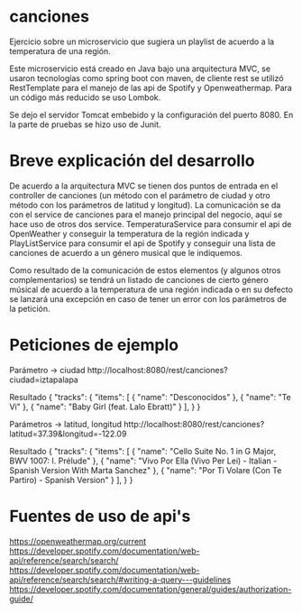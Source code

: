 # canciones
Ejercicio sobre un microservicio que sugiera un playlist de acuerdo a la temperatura de una región.

Este microservicio está creado en Java bajo una arquitectura MVC, se usaron tecnologías como spring boot con maven, 
de cliente rest se utilizó RestTemplate para el manejo de las api de Spotify y Openweathermap. Para un código más reducido se uso Lombok.

Se dejo el servidor Tomcat embebido y la configuración del puerto 8080. En la parte de pruebas se hizo uso de Junit.

# Breve explicación del desarrollo
De acuerdo a la arquitectura MVC se tienen dos puntos de entrada en el controller de canciones (un método con el parámetro de ciudad y otro 
método con los parámetros de latitud y longitud). La comunicación se da con el service de canciones para el manejo principal del negocio, 
aquí se hace uso de otros dos service. TemperaturaService para consumir el api de OpenWeather y conseguir la temperatura de la región indicada
y PlayListService para consumir el api de Spotify y conseguir una lista de canciones de acuerdo a un género musical que le indiquemos.

Como resultado de la comunicación de estos elementos (y algunos otros complementarios) se tendrá un listado de canciones de cierto género
músical de acuerdo a la temperatura de una región indicada o en su defecto se lanzará una excepción en caso de tener un error con los
parámetros de la petición.

# Peticiones de ejemplo
Parámetro -> ciudad
http://localhost:8080/rest/canciones?ciudad=iztapalapa

Resultado
{
"tracks": {
"items": [
           {
              "name": "Desconocidos"
              },
                {
              "name": "Te Vi"
              },
                {
              "name": "Baby Girl (feat. Lalo Ebratt)"
              }
          ],
        }
}


Parámetros -> latitud, longitud
http://localhost:8080/rest/canciones?latitud=37.39&longitud=-122.09

Resultado
{
"tracks": {
"items": [
            {
            "name": "Cello Suite No. 1 in G Major, BWV 1007: I. Prélude"
            },
             {
            "name": "Vivo Por Ella (Vivo Per Lei) - Italian - Spanish Version With Marta Sanchez"
            },
              {
            "name": "Por Ti Volare (Con Te Partiro) - Spanish Version"
            }
          ],
        }
}

# Fuentes de uso de api's
https://openweathermap.org/current
https://developer.spotify.com/documentation/web-api/reference/search/search/		
https://developer.spotify.com/documentation/web-api/reference/search/search/#writing-a-query---guidelines
https://developer.spotify.com/documentation/general/guides/authorization-guide/
